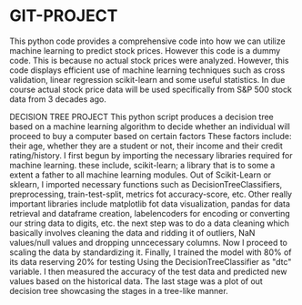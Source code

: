 # GIT-PROJECT
This python code provides a comprehensive code into how we can utilize machine learning to 
predict stock prices. However this code is a dummy code. This is because no actual stock prices were 
analyzed. However, this code displays efficient use of machine learning techniques such as cross validation, linear regression
scikit-learn and some useful statistics. In due course actual stock price data will be used specifically from S&P 500 stock data from 
3 decades ago.

DECISION TREE PROJECT
This python script produces a decision tree based on a machine learning algorithm
to decide whether an individual will proceed to buy a computer based on certain factors
These factors include: their age, whether they are a student or not, their income and their 
credit rating/history. 
I first begun by importing the necessary libraries required for machine learning. these include,
scikit-learn; a library that is to some a extent a father to all machine learning modules. Out of Scikit-Learn
or sklearn, I imported necessary functions such as DecisionTreeClassifiers, preprocessing, train-test-split,
metrics fot accuracy-score, etc.
Other really important libraries include matplotlib fot data visualization, pandas for data retrieval and dataframe
creation, labelencoders for encoding or converting our string data to digits, etc.
the next step was to do a data cleaning which basically involves cleaning the data and ridding it of outliers, NaN values/null values
and dropping unncecessary columns. 
Now I proceed to scaling the data by standardizing it.
Finally, I trained the model with 80% of its data reserving 20% for testing
Using the DecisionTreeClassifier as "dtc" variable.
I then measured the accuracy of the test data and predicted new values based on the historical data.
The last stage was a plot of out decision tree showcasing the stages in a tree-like manner. 
